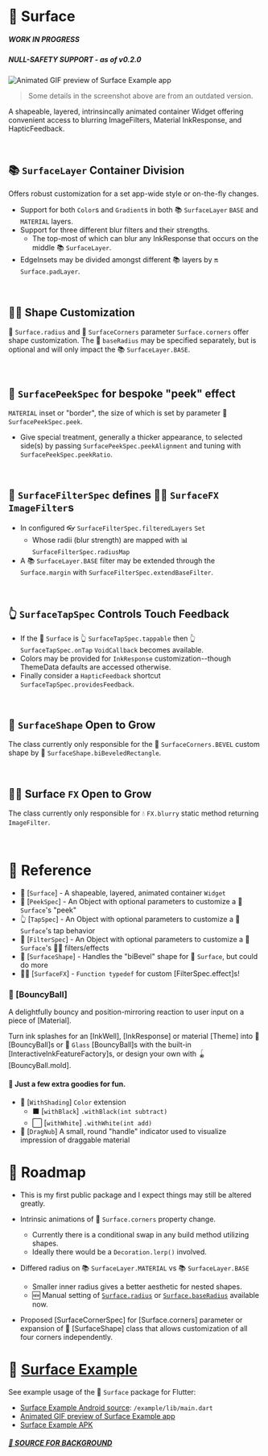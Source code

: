 # 🌟 Surface
##### **WORK IN PROGRESS**
##### **NULL-SAFETY SUPPORT - as of v0.2.0**

![Animated GIF preview of Surface Example app](https://github.com/Zabadam/surface/blob/main/doc/Surface-Example.gif?raw=true)
> Some details in the screenshot above are from an outdated version.

A  shapeable, layered, intrinsincally animated container Widget
offering convenient access to blurring ImageFilters, Material InkResponse, and HapticFeedback.

&nbsp;

## 📚 `SurfaceLayer` Container Division
Offers robust customization for a set app-wide style or on-the-fly changes.
- Support for both `Color`s and `Gradient`s in both 📚 `SurfaceLayer` `BASE` and `MATERIAL` layers.
- Support for three different blur filters and their strengths.
  - The top-most of which can blur any InkResponse that occurs on the middle 📚 `SurfaceLayer`.
- EdgeInsets may be divided amongst different 📚 layers by 🔛 `Surface.padLayer`.

&nbsp;

## 🔘📐 Shape Customization
🔘 `Surface.radius` and 📐 `SurfaceCorners` parameter `Surface.corners` offer shape customization.
The 🔘 `baseRadius` may be specified separately, but is optional and will only impact the 📚 `SurfaceLayer.BASE`.

&nbsp;

## 🔲 `SurfacePeekSpec` for bespoke "peek" effect
`MATERIAL` inset or "border", the size of which is set by parameter 🔲 `SurfacePeekSpec.peek`.
- Give special treatment, generally a thicker appearance, to selected
  side(s) by passing `SurfacePeekSpec.peekAlignment`
  and tuning with `SurfacePeekSpec.peekRatio`.

&nbsp;

## 🔬 `SurfaceFilterSpec` defines 🤹‍♂️ `SurfaceFX` `ImageFilter`s
- In configured 👓 `SurfaceFilterSpec.filteredLayers` `Set`
  - Whose radii (blur strength) are mapped with 📊 `SurfaceFilterSpec.radiusMap`
- A 📚 `SurfaceLayer.BASE` filter may be extended through the `Surface.margin` with `SurfaceFilterSpec.extendBaseFilter`.

&nbsp;

## 👆 `SurfaceTapSpec` Controls Touch Feedback
- If the 🌟 `Surface` is 👆 `SurfaceTapSpec.tappable` then 👆 `SurfaceTapSpec.onTap` `VoidCallback` becomes available.
- Colors may be provided for `InkResponse` customization--though ThemeData defaults are accessed otherwise.
- Finally consider a `HapticFeedback` shortcut `SurfaceTapSpec.providesFeedback`.

&nbsp;

## 🔰 `SurfaceShape` Open to Grow
The class currently only responsible for the 📐 `SurfaceCorners.BEVEL` custom shape by 🔰 `SurfaceShape.biBeveledRectangle`.

&nbsp;

## 🤹‍♂️ Surface `FX` Open to Grow
The class currently only responsible for 💧 `FX.blurry` static method returning `ImageFilter`.

&nbsp;

# 📖 Reference
- 🌟 [`Surface`] - A shapeable, layered, animated container `Widget`
- 🔲 [`PeekSpec`] - An Object with optional parameters to customize a 🌟 `Surface`'s "peek"
- 👆 [`TapSpec`] - An Object with optional parameters to customize a 🌟 `Surface`'s tap behavior
- 🔬 [`FilterSpec`] - An Object with optional parameters to customize a 🌟 `Surface`'s 🤹‍♂️ filters/effects
- 🔰 [`SurfaceShape`] - Handles the "biBevel" shape for 🌟 `Surface`, but could do more
- 🤹‍♂️ [`SurfaceFX`] - `Function typedef` for custom [FilterSpec.effect]s!

### 🏓 [BouncyBall]
A delightfully bouncy and position-mirroring reaction to user input on a piece of [Material].

Turn ink splashes for an [InkWell], [InkResponse] or material [Theme] into 🏓 [BouncyBall]s or 🔮 `Glass` [BouncyBall]s with the built-in [InteractiveInkFeatureFactory]s, or design your own with 🪀 [BouncyBall.mold].

#### 🎊 Just a few extra goodies for fun.
- 🔦 [`WithShading`] `Color` extension
   - ⬛ [`withBlack`] `.withBlack(int subtract)`
   - ⬜ [`withWhite`] `.withWhite(int add)`
- 🤚 [`DragNub`] A small, round "handle" indicator used to visualize impression of draggable material


# 🌇 Roadmap
- This is my first public package and I expect things may still be altered greatly.

- Intrinsic animations of 📐 `Surface.corners` property change.
    - Currently there is a conditional swap in any build method utilizing shapes.
    - Ideally there would be a `Decoration.lerp()` involved.

- Differed radius on 📚 `SurfaceLayer.MATERIAL` vs 📚 `SurfaceLayer.BASE`
    - Smaller inner radius gives a better aesthetic for nested shapes.
    - 🆕 Manual setting of [`Surface.radius`](https://pub.dev/documentation/surface/latest/surface/Surface/radius.html) or [`Surface.baseRadius`](https://pub.dev/documentation/surface/latest/surface/Surface/baseRadius.html) available now.

- Proposed [SurfaceCornerSpec] for [Surface.corners] parameter or expansion of 🔰 [SurfaceShape] class that allows customization of all four corners independently.


# 🌟 [Surface Example](https://github.com/Zabadam/surface/tree/main/example)
See example usage of the 🌟 `Surface` package for Flutter:
- [Surface Example Android source](https://github.com/Zabadam/surface/tree/main/example/lib/main.dart): `/example/lib/main.dart`
- [Animated GIF preview of Surface Example app](https://github.com/Zabadam/surface/blob/main/doc/Surface-Example.gif?raw=true)
- [Surface Example APK](https://github.com/Zabadam/surface/tree/main/example/build/app/outputs/flutter-apk/app-release.apk)

##### [**🔗 SOURCE FOR BACKGROUND**](https://apod.nasa.gov/apod/image/2102/rosette_goldman_2500.jpg "Don Goldman via NASA APOD")
